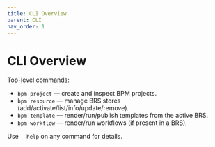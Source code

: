 ```yaml
---
title: CLI Overview
parent: CLI
nav_order: 1
---
```


# CLI Overview

Top-level commands:

- `bpm project` — create and inspect BPM projects.
- `bpm resource` — manage BRS stores (add/activate/list/info/update/remove).
- `bpm template` — render/run/publish templates from the active BRS.
- `bpm workflow` — render/run workflows (if present in a BRS).

Use `--help` on any command for details.


